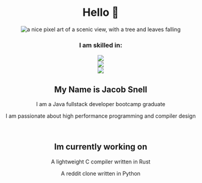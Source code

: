 <div align="center">
  <h1>Hello 👋</h1>
  <img src="https://i.imgur.com/mBOLoZc.gif" alt="a nice pixel art of a scenic view, with a tree and leaves falling"></img>

### I am skilled in:
  <div align="center">
    <a href="https://skillicons.dev">
      <img src="https://skillicons.dev/icons?i=rust,python,java,javascript,typescript,git,linux" /><br>
      <img src="https://skillicons.dev/icons?i=angular,arduino,aws,django,html,css,eclipse" /><br>
      <img src="https://skillicons.dev/icons?i=github,gradle,heroku,mysql,postman,spring,threejs" /><br>
    </a>
  </div>
    
## My Name is Jacob Snell
  
  <p> I am a Java fullstack developer bootcamp graduate</p>
  <p> I am passionate about high performance programming and compiler design</p>
<br>  

## Im currently working on
  
  <p> A lightweight C compiler written in Rust</p>
  <p> A reddit clone written in Python</p>
</div>
  


